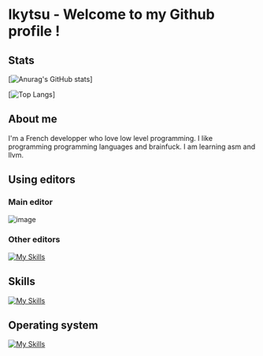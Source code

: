 # Ikytsu - Welcome to my Github profile !

## Stats
[![Anurag's GitHub stats](https://github-readme-stats.vercel.app/api?username=Ikytsu&theme=tokyonight)]

[![Top Langs](https://github-readme-stats.vercel.app/api/top-langs/?username=Ikytsu&layout=compact&theme=tokyonight)]

## About me

I'm a French developper who love low level programming.
I like programming programming languages and brainfuck.
I am learning asm and llvm.

## Using editors
### Main editor
![image](https://github.com/Ikytsu/Ikytsu/assets/155775453/45dd95cb-d2b8-4149-949c-3391fce8c303)
### Other editors
[![My Skills](https://skillicons.dev/icons?i=vim,neovim,vscode&theme=dark)](https://skillicons.dev)
## Skills
[![My Skills](https://skillicons.dev/icons?i=c,cpp,python,bash&theme=dark)](https://skillicons.dev)

## Operating system
[![My Skills](https://skillicons.dev/icons?i=linux,arch,debian,redhat&theme=dark)](https://skillicons.dev)

